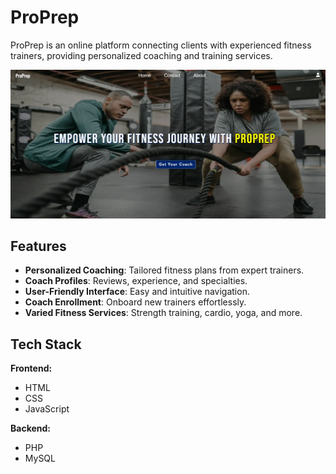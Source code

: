 # ProPrep

ProPrep is an online platform connecting clients with experienced fitness trainers, providing personalized coaching and training services.
<br>

![ProPrep Hero](./img/readmeImg.webp)

## Features

- **Personalized Coaching**: Tailored fitness plans from expert trainers.
- **Coach Profiles**: Reviews, experience, and specialties.
- **User-Friendly Interface**: Easy and intuitive navigation.
- **Coach Enrollment**: Onboard new trainers effortlessly.
- **Varied Fitness Services**: Strength training, cardio, yoga, and more.

## Tech Stack

**Frontend:**
- HTML
- CSS
- JavaScript

**Backend:**
- PHP
- MySQL
